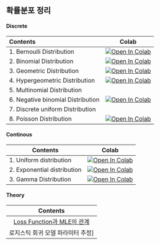 ## 확률분포 정리

#### Discrete
| Contents | Colab |
|:------------|----|
|1. Bernoulli Distribution|[![Open In Colab](https://colab.research.google.com/assets/colab-badge.svg)](https://colab.research.google.com/github/ithingv/probabiliy_distribution/blob/main/discrete/Bernoulli_distribution.ipynb)|
|2. Binomial Distribution|[![Open In Colab](https://colab.research.google.com/assets/colab-badge.svg)](https://colab.research.google.com/github/ithingv/probabiliy_distribution/blob/main/discrete/Binomial_distribution.ipynb)|
|3. Geometric Distribution|[![Open In Colab](https://colab.research.google.com/assets/colab-badge.svg)](https://colab.research.google.com/github/ithingv/probabiliy_distribution/blob/main/discrete/Geometric_distribution.ipynb)|
|4. Hypergeometric Distribution |[![Open In Colab](https://colab.research.google.com/assets/colab-badge.svg)](https://colab.research.google.com/github/ithingv/probabiliy_distribution/blob/main/discrete/Hypergeometric_distribution.ipynb)|
|5. Multinomial Distribution ||
|6. Negative binomial Distribution |[![Open In Colab](https://colab.research.google.com/assets/colab-badge.svg)](https://colab.research.google.com/github/ithingv/probabiliy_distribution/blob/main/discrete/Negative_binomial_distribution.ipynb)|
|7. Discrete uniform Distribution ||
|8. Poisson Distribution |[![Open In Colab](https://colab.research.google.com/assets/colab-badge.svg)](https://colab.research.google.com/github/ithingv/probabiliy_distribution/blob/main/discrete/Poisson_distribution.ipynb)|

#### Continous
| Contents | Colab|
|------------|-----|
|1. Uniform distribution |[![Open In Colab](https://colab.research.google.com/assets/colab-badge.svg)](https://colab.research.google.com/github/ithingv/probabiliy_distribution/blob/main/discrete/Bernoulli_distribution.ipynb)|
|2. Exponential distribution |[![Open In Colab](https://colab.research.google.com/assets/colab-badge.svg)](https://colab.research.google.com/github/ithingv/probabiliy_distribution/blob/main/continous/Exponential_distribution.ipynb)|
|3. Gamma Distribution |[![Open In Colab](https://colab.research.google.com/assets/colab-badge.svg)](https://colab.research.google.com/github/ithingv/probabiliy_distribution/blob/main/continous/Gamma_distribution.ipynb)|

#### Theory
| Contents |
|:------------:|
| [Loss Function과 MLE의 관계](./theory/autoencoder.md)| 
| 로지스틱 회귀 모델 파라미터 추정]|()|

